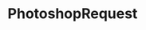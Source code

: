 ---
title: PhotoshopRequest
crosslinks:
- u_imguralbumbot
- livven
- youtubefactsbot
- anti_gif_bot
- colorizationrequests
- photoshop
- tmsbmeta
- pics
- outrun
- john_yukis_bots
- PhotoshopTutorials
- TextlessPosters
- alotabot
- photoshopbattles
- botwatch
- HybridHumans
- logorequests
- AskReddit
- youtubot
- DrawForMe
---